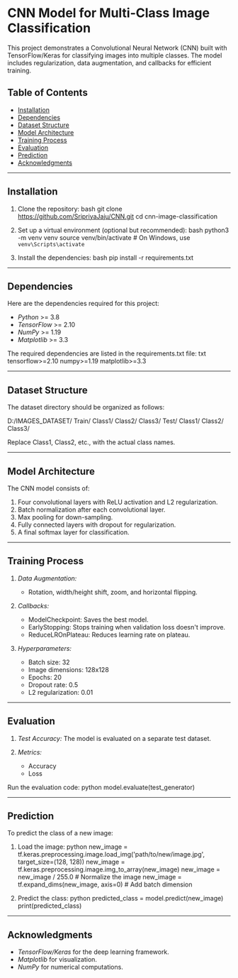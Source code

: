 # CNN Model for Multi-Class Image Classification

This project demonstrates a Convolutional Neural Network (CNN) built with TensorFlow/Keras for classifying images into multiple classes. The model includes regularization, data augmentation, and callbacks for efficient training.

## Table of Contents
- [Installation](#installation)
- [Dependencies](#dependencies)
- [Dataset Structure](#dataset-structure)
- [Model Architecture](#model-architecture)
- [Training Process](#training-process)
- [Evaluation](#evaluation)
- [Prediction](#prediction)
- [Acknowledgments](#acknowledgments)

---

## Installation

1. Clone the repository:
    bash
    git clone https://github.com/SripriyaJaju/CNN.git
    cd cnn-image-classification
    

2. Set up a virtual environment (optional but recommended):
    bash
    python3 -m venv venv
    source venv/bin/activate  # On Windows, use `venv\Scripts\activate`
    

3. Install the dependencies:
    bash
    pip install -r requirements.txt
    

---

## Dependencies

Here are the dependencies required for this project:

- *Python* >= 3.8
- *TensorFlow* >= 2.10
- *NumPy* >= 1.19
- *Matplotlib* >= 3.3

The required dependencies are listed in the requirements.txt file:
txt
tensorflow>=2.10
numpy>=1.19
matplotlib>=3.3


---

## Dataset Structure

The dataset directory should be organized as follows:

D:/IMAGES_DATASET/
    Train/
        Class1/
        Class2/
        Class3/
    Test/
        Class1/
        Class2/
        Class3/

Replace Class1, Class2, etc., with the actual class names.

---

## Model Architecture

The CNN model consists of:
1. Four convolutional layers with ReLU activation and L2 regularization.
2. Batch normalization after each convolutional layer.
3. Max pooling for down-sampling.
4. Fully connected layers with dropout for regularization.
5. A final softmax layer for classification.

---

## Training Process

1. *Data Augmentation:*
    - Rotation, width/height shift, zoom, and horizontal flipping.

2. *Callbacks:*
    - ModelCheckpoint: Saves the best model.
    - EarlyStopping: Stops training when validation loss doesn't improve.
    - ReduceLROnPlateau: Reduces learning rate on plateau.

3. *Hyperparameters:*
    - Batch size: 32
    - Image dimensions: 128x128
    - Epochs: 20
    - Dropout rate: 0.5
    - L2 regularization: 0.01

---

## Evaluation

1. *Test Accuracy:*
    The model is evaluated on a separate test dataset.

2. *Metrics:*
    - Accuracy
    - Loss

Run the evaluation code:
python
model.evaluate(test_generator)


---

## Prediction

To predict the class of a new image:
1. Load the image:
    python
    new_image = tf.keras.preprocessing.image.load_img('path/to/new/image.jpg', target_size=(128, 128))
    new_image = tf.keras.preprocessing.image.img_to_array(new_image)
    new_image = new_image / 255.0  # Normalize the image
    new_image = tf.expand_dims(new_image, axis=0)  # Add batch dimension
    

2. Predict the class:
    python
    predicted_class = model.predict(new_image)
    print(predicted_class)
    

---

## Acknowledgments

- *TensorFlow/Keras* for the deep learning framework.
- *Matplotlib* for visualization.
- *NumPy* for numerical computations.
